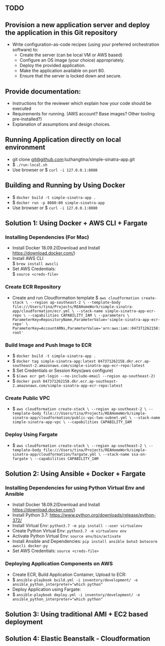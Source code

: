 ## TODO

Provision a new application server and deploy the application in this Git repository
------------------------------------------------------------------------------------
- Write configuration-as-code recipes (using your preferred orchestration software) to:
  - Create the server (can be local VM or AWS based)
  - Configure an OS image (your choice) appropriately.
  - Deploy the provided application.
  - Make the application available on port 80.
  - Ensure that the server is locked down and secure.
  
Provide documentation:
----------------------
  - Instructions for the reviewer which explain how your code should be executed
  - Requirements for running. (AWS account? Base images? Other tooling pre-installed?)
  - Explanation of assumptions and design choices.

## Running Application directly on local environment
  - git clone git@github.com:luzhangtina/simple-sinatra-app.git
  - $ `./run-local.sh`
  - Use browser or $ `curl -i 127.0.0.1:8080`

## Building and Running by Using Docker
  - $ `docker build -t simple-sinatra-app .`
  - $ `docker run -p 8080:80 simple-sinatra-app`
  - Use browser or $ `curl -i 127.0.0.1:8080`

## Solution 1: Using Docker + AWS CLI + Fargate

### Installing Dependencies (For Mac)
 - Install Docker 18.09.2(Download and Install https://download.docker.com/)
 - Install AWS CLI  
   $ `brew install awscli`
 - Set AWS Credentials:   
   $ `source <creds-file>`
 
### Create ECR Repository
  - Create and run Cloudformation template
    $ `aws cloudformation create-stack \
    --region ap-southeast-2 \
    --template-body file:///Users/tina/Projects/REAHomeWork/simple-sinatra-app/cloudformation/ecr.yml \
    --stack-name simple-sinatra-app-ecr-repo \
    --capabilities CAPABILITY_IAM \
    --parameters \
        ParameterKey=RepositoryName,ParameterValue='simple-sinatra-app-ecr-repo' \
        ParameterKey=AccountARNs,ParameterValue='arn:aws:iam::047371262158:root'`
        
### Build Image and Push Image to ECR
  - $ `docker build -t simple-sinatra-app .`
  - $ `docker tag simple-sinatra-app:latest 047371262158.dkr.ecr.ap-southeast-2.amazonaws.com/simple-sinatra-app-ecr-repo:latest`
  - $ Set Credentials or Session Keys(aws configure)
  - $ `$(aws ecr get-login --no-include-email --region ap-southeast-2)`
  - $ `docker push 047371262158.dkr.ecr.ap-southeast-2.amazonaws.com/simple-sinatra-app-ecr-repo:latest`

### Create Public VPC
  - $ `aws cloudformation create-stack \
    --region ap-southeast-2 \
    --template-body file:///Users/tina/Projects/REAHomeWork/simple-sinatra-app/cloudformation/public-vpc-two-subnet.yml \
    --stack-name simple-sinatra-app-vpc \
    --capabilities CAPABILITY_IAM `

### Deploy Using Fargate
  - $ `aws cloudformation create-stack \
    --region ap-southeast-2 \
    --template-body file:///Users/tina/Projects/REAHomeWork/simple-sinatra-app/cloudformation/fargate.yml \
    --stack-name ssa-on-fargate \
    --capabilities CAPABILITY_IAM `
    
## Solution 2: Using Ansible + Docker + Fargate
    
### Installing Dependencies for using Python Virtual Env and Ansible
 - Install Docker 18.09.2(Download and Install https://download.docker.com/)
 - Install Python 3.7: https://www.python.org/downloads/release/python-372/
 - Install Virtual Env: `python3.7 -m pip install --user virtualenv`
 - Create Python Virtual Env: `python3.7 -m virtualenv env`
 - Activate Python Virtual Env: `source env/bin/activate`
 - Install Ansible and Dependencies: `pip install ansible boto3 botocore awscli docker-py`
 - Set AWS Credentials: `source <creds-file>`

### Deploying Application Components on AWS
 - Create ECR, Build Application Container, Upload to ECR:  
 - $ `ansible-playbook build.yml -i inventory/development/ -e ansible_python_interpreter="which python"`
 - Deploy Application using Fargate: 
 - $ `ansible-playbook deploy.yml -i inventory/development/ -e ansible_python_interpreter="which python"`

## Solution 3: Using traditional AMI + EC2  based deployment

## Solution 4: Elastic Beanstalk - Cloudformation

